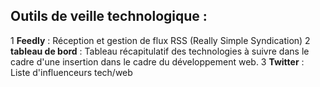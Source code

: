 Outils de veille technologique :
---------------------------------

1 **Feedly** : Réception et gestion de flux RSS (Really Simple Syndication)
2 **tableau de bord** : Tableau récapitulatif des technologies à suivre dans le cadre d'une insertion dans le cadre du développement web.
3 **Twitter** : Liste d'influenceurs tech/web